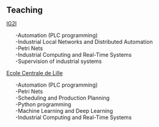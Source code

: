 <h1 id="teaching"></h1>

<h2 style="margin: 30px 0px 10px;">Teaching</h2>

<p><a href="https://ig2i.centralelille.fr">IG2I</a><p/>
<ul>
  -Automation (PLC programming) <br>
  -Industrial Local Networks and Distributed Automation<br>
  -Petri Nets<br>
  -Industrial Computing and Real-Time Systems<br>
  -Supervision of industrial systems<br>
</ul>

<p><a href="https://ecole.centralelille.fr">Ecole Centrale de Lille</a><p/>
<ul>
  -Automation (PLC programming) <br>
  -Petri Nets<br>
  -Scheduling and Production Planning<br>
  -Python programming<br>
  -Machine Learning and Deep Learning<br>
  -Industrial Computing and Real-Time Systems<br>
</ul>
